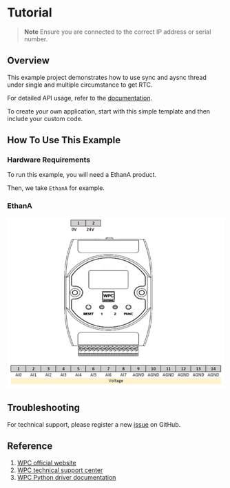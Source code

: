 # Tutorial
> **Note**
> Ensure you are connected to the correct IP address or serial number.

## Overview

This example project demonstrates how to use sync and aysnc thread under single and multiple circumstance to get RTC.

For detailed API usage, refer to the [documentation](https://wpc-systems-ltd.github.io/WPC_Python_driver_release/).

To create your own application, start with this simple template and then include your custom code.

## How To Use This Example

### Hardware Requirements

To run this example, you will need a EthanA product.

Then, we take `EthanA` for example.

### EthanA

<img src="https://github.com/WPC-Systems-Ltd/WPC_Python_driver_release/blob/main/Reference/Pinouts/pinout-EthanA.JPG" alt="drawing" width="600"/>

## Troubleshooting

For technical support, please register a new [issue](https://github.com/WPC-Systems-Ltd/WPC_Python_driver_release/issues) on GitHub.

## Reference

1. [WPC official website](https://www.wpc.com.tw/)
2. [WPC technical support center](https://wpc.super.site/)
3. [WPC Python driver documentation](https://wpc-systems-ltd.github.io/WPC_Python_driver_release/)